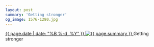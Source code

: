 ```yaml
---
layout: post
summary: 'Getting stronger'
og_image: 1576-1280.jpg
---
```


<p>
 <time>
  <a href="/1576">
   {{ page.date | date: "%B %-d, %Y" }}
  </a>
 </time>
 <a href="/1576">
  <img alt="{{ page.summary }}" sizes="(min-width: 700px) 50vw, calc(100vw - 2rem)" src="{{ site.assets_url }}/1576-640.jpg" srcset="{{ site.assets_url }}/1576-320.jpg 320w, {{ site.assets_url }}/1576-640.jpg 640w, {{ site.assets_url }}/1576-960.jpg 960w, {{ site.assets_url }}/1576-1280.jpg 1280w"/>
 </a>
 <span>
  Getting stronger
 </span>
</p>

